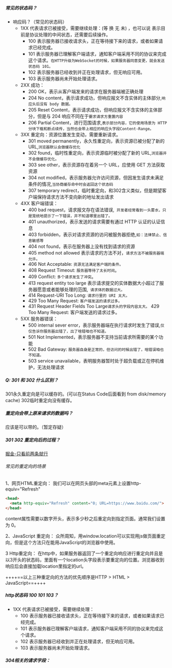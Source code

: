 ##### 常见的状态码？
- 响应码？（常见的状态码）
  - 1XX 代表请求已被接受，需要继续处理：(等 换 无 未) ，也可以说 表示目前是协议处理的中间状态，还需要后续操作。
    - 100 表示服务器已接收请求头，正在等待接下来的请求，或者如果请求已经完成。
    - 101 表示服务器已理解客户端请求，通知客户端采用不同的协议来完成这个请求。`在HTTP升级为WebSocket的时候，如果服务器同意变更，就会发送状态码 101。`
    - 102 表示​​服务器已经收到并正在处理请求，但无响应可用。
    - 103 表示服务器尚未开始处理请求。
  - 2XX 成功：
    - 200 OK，表示从客户端发来的请求在服务器端被正确处理
    - 204 No content，表示请求成功，但响应报⽂不含实体的主体部分,`响应头后没有 body 数据。`
    - 205 Reset Content，表示请求成功，但响应报⽂不含实体的主体部分，但是与 204 响应不同在于`要求请求⽅重置内容`
    - 206 Partial Content，进⾏范围请求,`表示部分内容，它的使用场景为 HTTP 分块下载和断点续传，当然也会带上相应的响应头字段Content-Range。`
  - 3XX 重定向：资源位置发生变动，需要重新请求。
    - 301 moved permanently，永久性重定向，表示资源已被分配了新的 URL,`浏览器默认会做缓存优化`
    - 302 found，临时性重定向，表示资源临时被分配了新的 URL,`浏览器并不会做缓存优化。`
    - 303 see other，表示资源存在着另⼀个 URL，应使⽤ GET ⽅法获取资源
    - 304 not modified，表示服务器允许访问资源，但因发⽣请求未满⾜条件的情况,`当协商缓存命中时会返回这个状态码`
    - 307 temporary redirect，临时重定向，和302含义类似，但是期望客户端保持请求⽅法不变向新的地址发出请求
  - 4XX 客户端错误：
    - 400 bad request，请求报⽂存在语法错误,` 开发者经常看到一头雾水，只是笼统地提示了一下错误，并不知道哪里出错了。`
    - 401 unauthorized，表示发送的请求需要有通过 HTTP 认证的认证信息
    - 403 forbidden，表示对请求资源的访问被服务器拒绝,`如：法律禁止、信息敏感等`
    - 404 not found，表示在服务器上没有找到请求的资源
    - 405 method not allowed 表示请求的方法不对，`请求方法不被服务器端允许。`
    - 406 Not Acceptable: `资源无法满足客户端的条件。`
    - 408 Request Timeout: `服务器等待了太长时间`。
    - 409 Conflict: `多个请求发生了冲突`。
    - 413 request entity too large 表示请求提交的实体数据大小超过了服务器愿意或者能够处理的范围,` 请求体的数据过大。`
    - 414 Request-URI Too Long: `请求行里的 URI 太大。`
    - 429 Too Many Request: `客户端发送的请求过多。`
    - 431 Request Header Fields Too Large`请求头的字段内容太大。`
429 Too Many Request: 客户端发送的请求过多。
  - 5XX 服务器错误：
    - 500 internal sever error，表示服务器端在执⾏请求时发⽣了错误,`仅仅告诉你服务器出错了，出了啥错咱也不知道。`
    - 501 Not Implemented，表示服务器不⽀持当前请求所需要的某个功能
    - 502 Bad Gateway: `服务器自身是正常的，但访问的时候出错了，啥错误咱也不知道。`
    - 503 service unavailable，表明服务器暂时处于超负载或正在停机维护，⽆法处理请求

##### Q: 301 和 302 什么区别？
301永久重定向是可以缓存的。(可以在Status Code后面看到 from disk/memory cache)
302临时重定向没有缓存。

##### 重定向会带上原来请求的数据吗？
应该是可以带的。（暂定存疑）

##### 301 302 重定向后的过程？
[掘金-只看前两条就行](https://juejin.cn/post/7054001047882170382)
###### 常见的重定向的场景
1、网页HTML重定向：
我们可以在网页头部的meta元素上设置http-equiv="Refresh"

```html
<head>
  <meta http-equiv="Refresh" content="0; URL=https://www.baidu.com/">
</head>
```
content属性需要以数字开头，表示多少秒之后重定向到指定页面。通常我们设置为 0。

2、JavaScript 重定向：
众所周知，用window.location可以实现用js做页面重定向，但是这个方法只在能用JavaScript的浏览器中使用。

3 Http重定向：
在http中，如果服务器返回了一个重定向响应进行重定向并且是以3开头的状态码，里面有一个location头字段表示要重定向的位置。浏览器收到响应后会直接加载location里指定的url。

++++==以上三种重定向的方法的优先顺序是HTTP > HTML > JavaScript==++++


##### http状态码 100 101 103？
- 1XX 代表请求已被接受，需要继续处理：
  - 100 表示服务器已接收请求头，正在等待接下来的请求，或者如果请求已经完成。
  - 101 表示服务器已理解客户端请求，通知客户端采用不同的协议来完成这个请求。
  - 102 表示​​服务器已经收到并正在处理请求，但无响应可用。
  - 103 表示服务器尚未开始处理请求。


##### 304相关的请求字段：
